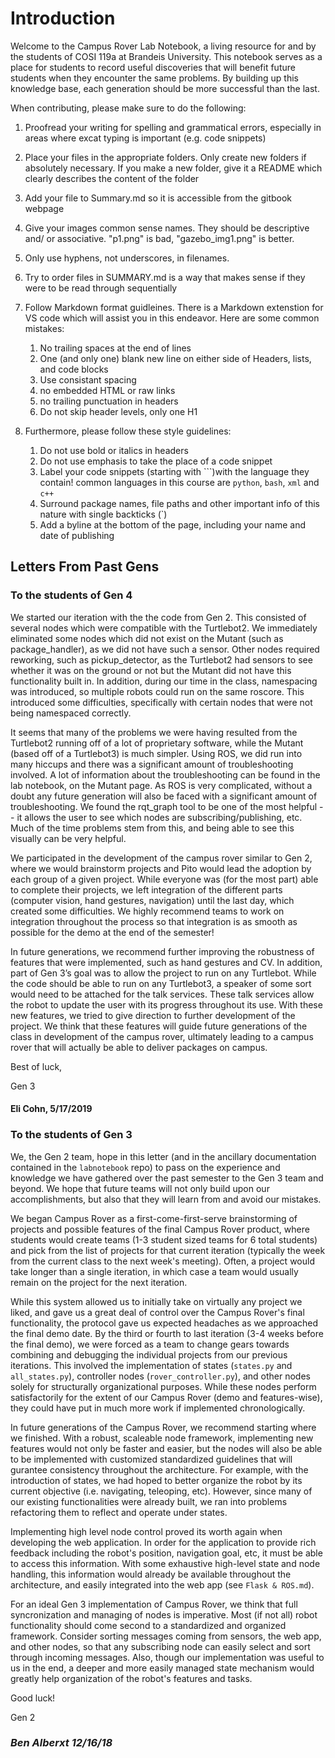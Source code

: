 # Introduction

Welcome to the Campus Rover Lab Notebook, a living resource for and by the students of COSI 119a at Brandeis University. This notebook serves as a place for students to record useful discoveries that will benefit future students when they encounter the same problems. By building up this knowledge base, each generation should be more successful than the last.

When contributing, please make sure to do the following:

1. Proofread your writing for spelling and grammatical errors, especially in areas where excat typing is important (e.g. code snippets)
2. Place your files in the appropriate folders. Only create new folders if absolutely necessary. If you make a new folder, give it a README which clearly describes the content of the folder
3. Add your file to Summary.md so it is accessible from the gitbook webpage
4. Give your images common sense names. They should be descriptive and/ or associative. "p1.png" is bad, "gazebo_img1.png" is better.
5. Only use hyphens, not underscores, in filenames.
6. Try to order files in SUMMARY.md is a way that makes sense if they were to be read through sequentially
7. Follow Markdown format guidleines. There is a Markdown extenstion for VS code which will assist you in this endeavor. Here are some common mistakes:

   1. No trailing spaces at the end of lines
   2. One (and only one) blank new line on either side of Headers, lists, and code blocks
   3. Use consistant spacing
   4. no embedded HTML or raw links
   5. no trailing punctuation in headers
   6. Do not skip header levels, only one H1

8. Furthermore, please follow these style guidelines:

   1. Do not use bold or italics in headers
   2. Do not use emphasis to take the place of a code snippet
   3. Label your code snippets \(starting with \`\`\`)with the language they contain! common languages in this course are `python`, `bash`, `xml` and `c++`
   4. Surround package names, file paths and other important info of this nature with single backticks \(\`)
   5. Add a byline at the bottom of the page, including your name and date of publishing

## Letters From Past Gens

### To the students of Gen 4

We started our iteration with the the code from Gen 2. This consisted of several nodes which were compatible with the Turtlebot2. We immediately eliminated some nodes which did not exist on the Mutant \(such as package\_handler\), as we did not have such a sensor. Other nodes required reworking, such as pickup\_detector, as the Turtlebot2 had sensors to see whether it was on the ground or not but the Mutant did not have this functionality built in. In addition, during our time in the class, namespacing was introduced, so multiple robots could run on the same roscore. This introduced some difficulties, specifically with certain nodes that were not being namespaced correctly.

It seems that many of the problems we were having resulted from the Turtlebot2 running off of a lot of proprietary software, while the Mutant \(based off of a Turtlebot3\) is much simpler. Using ROS, we did run into many hiccups and there was a significant amount of troubleshooting involved. A lot of information about the troubleshooting can be found in the lab notebook, on the Mutant page. As ROS is very complicated, without a doubt any future generation will also be faced with a significant amount of troubleshooting. We found the rqt\_graph tool to be one of the most helpful -- it allows the user to see which nodes are subscribing/publishing, etc. Much of the time problems stem from this, and being able to see this visually can be very helpful.

We participated in the development of the campus rover similar to Gen 2, where we would brainstorm projects and Pito would lead the adoption by each group of a given project. While everyone was \(for the most part\) able to complete their projects, we left integration of the different parts \(computer vision, hand gestures, navigation\) until the last day, which created some difficulties. We highly recommend teams to work on integration throughout the process so that integration is as smooth as possible for the demo at the end of the semester!

In future generations, we recommend further improving the robustness of features that were implemented, such as hand gestures and CV. In addition, part of Gen 3’s goal was to allow the project to run on any Turtlebot. While the code should be able to run on any Turtlebot3, a speaker of some sort would need to be attached for the talk services. These talk services allow the robot to update the user with its progress throughout its use. With these new features, we tried to give direction to further development of the project. We think that these features will guide future generations of the class in development of the campus rover, ultimately leading to a campus rover that will actually be able to deliver packages on campus.

Best of luck,

Gen 3

#### Eli Cohn, 5/17/2019

### To the students of Gen 3

We, the Gen 2 team, hope in this letter \(and in the ancillary documentation contained in the `labnotebook` repo\) to pass on the experience and knowledge we have gathered over the past semester to the Gen 3 team and beyond. We hope that future teams will not only build upon our accomplishments, but also that they will learn from and avoid our mistakes.

We began Campus Rover as a first-come-first-serve brainstorming of projects and possible features of the final Campus Rover product, where students would create teams \(1-3 student sized teams for 6 total students\) and pick from the list of projects for that current iteration \(typically the week from the current class to the next week's meeting\). Often, a project would take longer than a single iteration, in which case a team would usually remain on the project for the next iteration.

While this system allowed us to initially take on virtually any project we liked, and gave us a great deal of control over the Campus Rover's final functionality, the protocol gave us expected headaches as we approached the final demo date. By the third or fourth to last iteration \(3-4 weeks before the final demo\), we were forced as a team to change gears towards combining and debugging the individual projects from our previous iterations. This involved the implementation of states \(`states.py` and `all_states.py`\), controller nodes \(`rover_controller.py`\), and other nodes solely for structurally organizational purposes. While these nodes perform satisfactorily for the extent of our Campus Rover \(demo and features-wise\), they could have put in much more work if implemented chronologically.

In future generations of the Campus Rover, we recommend starting where we finished. With a robust, scaleable node framework, implementing new features would not only be faster and easier, but the nodes will also be able to be implemented with customized standardized guidelines that will gurantee consistency throughout the architecture. For example, with the introduction of states, we had hoped to better organize the robot by its current objective \(i.e. navigating, teleoping, etc\). However, since many of our existing functionalities were already built, we ran into problems refactoring them to reflect and operate under states.

Implementing high level node control proved its worth again when developing the web application. In order for the application to provide rich feedback including the robot's position, navigation goal, etc, it must be able to access this information. With some exhaustive high-level state and node handling, this information would already be available throughout the architecture, and easily integrated into the web app \(see `Flask & ROS.md`\).

For an ideal Gen 3 implementation of Campus Rover, we think that full syncronization and managing of nodes is imperative. Most \(if not all\) robot functionality should come second to a standardized and organized framework. Consider sorting messages coming from sensors, the web app, and other nodes, so that any subscribing node can easily select and sort through incoming messages. Also, though our implementation was useful to us in the end, a deeper and more easily managed state mechanism would greatly help organization of the robot's features and tasks.

Good luck!

Gen 2

### _Ben Alberxt 12/16/18_

